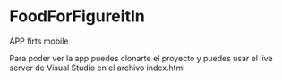 # FoodForFigureitIn
APP firts mobile 

Para poder ver la app
puedes clonarte el proyecto y puedes usar el live server de Visual Studio en el archivo index.html
